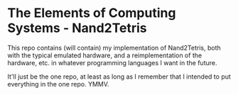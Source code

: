 # The Elements of Computing Systems - Nand2Tetris

This repo contains (will contain) my implementation of Nand2Tetris, both with the typical emulated hardware, and a reimplementation of the hardware, etc. in whatever programming languages I want in the future.

It'll just be the one repo, at least as long as I remember that I intended to put everything in the one repo. YMMV.
